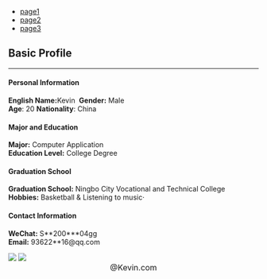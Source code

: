 <head>
    <meta charset="UTF-8">
    <title>Title</title>
    <link rel="stylesheet" href="css/1.css">
</head>
<body>
<ul class="nav">
    <li><a href="page1.html">page1</a></li>         <!--page1跳转地址-->
    <li><a href="page2.html">page2</a></li>         <!--page2跳转地址-->
    <li><a href="page3.html">page3</a></li>         <!--page3跳转地址-->
</ul>
<div class="container">
    <div class="section-title center">
        <h2>Basic <strong>Profile</strong></h2>
        <hr>
    </div>
    <div class="space"></div>
    <div class="row">
        <div class="col-md-3">
            <h4>Personal Information</h4>
            <p>
                <strong>English Name:</strong>Kevin &nbsp;<strong>Gender:</strong> Male<br />
                <strong>Age</strong>: 20  <strong>Nationality</strong>: China
            </p>
        </div>
        <div class="col-md-3">
            <h4><strong>Major and Education</strong></h4>
            <p>
                <strong>Major:</strong> Computer Application<br />
                <strong>Education Level:</strong> College Degree<br />
            </p>
        </div>
        <div class="col-md-3">
            <h4><strong>Graduation School</strong></h4>
            <p>
                <strong>Graduation School:</strong> Ningbo City Vocational and Technical College<br />
                <strong>Hobbies:</strong> Basketball & Listening to music·
            </p>
        </div>
        <div class="col-md-3">
            <h4>Contact Information</h4>
            <p><strong>WeChat:</strong> S**200***04gg<br />
                <strong>Email:</strong> 93622**16@qq.com</p>
        </div>
    </div>
</div>
<div class="photo">
    <img src="img/1-1.jpg">
    <img src="img/1-2.jpg">
</div>
<footer style="position: relative; bottom: 0; right: 0; font-size: 16px; text-align: center;">
    @Kevin.com
</footer>
</body>
